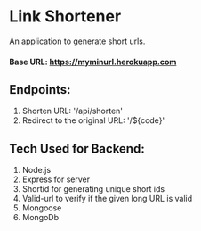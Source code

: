 # Link Shortener
An application to generate short urls.

#### Base URL: https://myminurl.herokuapp.com

## Endpoints: 
1. Shorten URL: '/api/shorten'
2. Redirect to the original URL: '/${code}'

## Tech Used for Backend:
1. Node.js
2. Express for server
3. Shortid for generating unique short ids
4. Valid-url to verify if the given long URL is valid
5. Mongoose
6. MongoDb